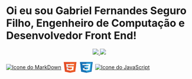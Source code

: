 # Oi eu sou Gabriel Fernandes Seguro Filho, Engenheiro de Computação e Desenvolvedor Front End!
<div align="center">
  <a href="https://github.com/defren-gabriel">
  <img height="180em" src="https://github-readme-stats.vercel.app/api?username=defren-gabriel&show_icons=true&theme=dracula&include_all_commits=true&count_private=true"/>
  <img height="180em" src="https://github-readme-stats.vercel.app/api/top-langs/?username=defren-gabriel&layout=compact&langs_count=7&theme=dracula"/>
</div>
  
<div style="display: inline_block"><br>
  <a href="https://docs.pipz.com/central-de-ajuda/learning-center/guia-basico-de-markdown#open" target="_blank"><img align="center" alt="Icone do MarkDown" height="30" width="40" src="https://cdn.icon-icons.com/icons2/1524/PNG/512/markdown_106519.png"></a>
  <a href="https://www.w3schools.com/html/default.asp" target="_blank"><img align="center" alt="Icone do HTML5" height="30" width="40" src="https://raw.githubusercontent.com/devicons/devicon/master/icons/html5/html5-original.svg"></a>
  <a href="https://www.w3schools.com/css/default.asp" target="_blank"><img align="center" alt="Icone do CSS3" height="30" width="40" src="https://raw.githubusercontent.com/devicons/devicon/master/icons/css3/css3-original.svg"></a>
  <a href="https://www.w3schools.com/js/default.asp" target="_blank"><img align="center" alt="Icone do JavaScript" height="30" width="40" src="https://cdn.icon-icons.com/icons2/2108/PNG/512/javascript_icon_130900.png"></a>
</div>
